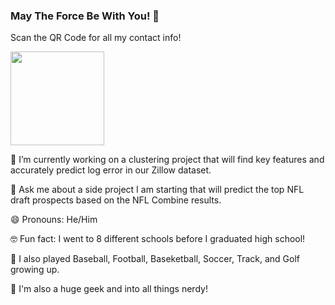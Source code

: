 ### May The Force Be With You! 👋

Scan the QR Code for all my contact info!

<img src="https://user-images.githubusercontent.com/68249244/96934835-8d14f200-1488-11eb-8ba2-3f7dcc9a3c2c.png" width="150">

🔭  I’m currently working on a clustering project that will find key features and accurately predict log error in our Zillow dataset.

💬  Ask me about a side project I am starting that will predict the top NFL draft prospects based on the NFL Combine results.

😄  Pronouns: He/Him

:nerd_face:  Fun fact: I went to 8 different schools before I graduated high school! 

:100:  I also played Baseball, Football, Baseketball, Soccer, Track, and Golf growing up.

:space_invader: I'm also a huge geek and into all things nerdy!

<!--
**AAranda10/aaranda10** is a ✨ _special_ ✨ repository because its `README.md` (this file) appears on your GitHub profile.

Here are some ideas to get you started:

- 🔭 I’m currently working on ...
- 🌱 I’m currently learning ...
- 👯 I’m looking to collaborate on ...
- 🤔 I’m looking for help with ...
- 💬 Ask me about ...
- 📫 How to reach me: ...
- 😄 Pronouns: ...
- ⚡ Fun fact: ...
-->
